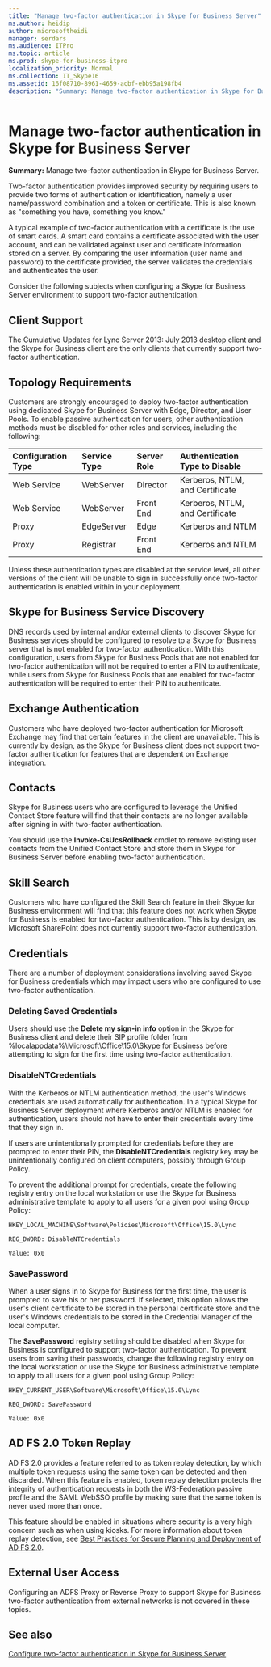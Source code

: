 ```yaml
---
title: "Manage two-factor authentication in Skype for Business Server"
ms.author: heidip
author: microsoftheidi
manager: serdars
ms.audience: ITPro
ms.topic: article
ms.prod: skype-for-business-itpro
localization_priority: Normal
ms.collection: IT_Skype16
ms.assetid: 16f08710-8961-4659-acbf-ebb95a198fb4
description: "Summary: Manage two-factor authentication in Skype for Business Server."
---
```


# Manage two-factor authentication in Skype for Business Server
 
**Summary:** Manage two-factor authentication in Skype for Business Server.
  
Two-factor authentication provides improved security by requiring users to provide two forms of authentication or identification, namely a user name/password combination and a token or certificate. This is also known as "something you have, something you know." 
  
A typical example of two-factor authentication with a certificate is the use of smart cards. A smart card contains a certificate associated with the user account, and can be validated against user and certificate information stored on a server. By comparing the user information (user name and password) to the certificate provided, the server validates the credentials and authenticates the user.
  
Consider the following subjects when configuring a Skype for Business Server environment to support two-factor authentication.
  
## Client Support

The Cumulative Updates for Lync Server 2013: July 2013 desktop client and the Skype for Business client are the only clients that currently support two-factor authentication.
  
## Topology Requirements

Customers are strongly encouraged to deploy two-factor authentication using dedicated Skype for Business Server with Edge, Director, and User Pools. To enable passive authentication for users, other authentication methods must be disabled for other roles and services, including the following:
  
|**Configuration Type**|**Service Type**|**Server Role**|**Authentication Type to Disable**|
|:-----|:-----|:-----|:-----|
|Web Service  <br/> |WebServer  <br/> |Director  <br/> |Kerberos, NTLM, and Certificate  <br/> |
|Web Service  <br/> |WebServer  <br/> |Front End  <br/> |Kerberos, NTLM, and Certificate  <br/> |
|Proxy  <br/> |EdgeServer  <br/> |Edge  <br/> |Kerberos and NTLM  <br/> |
|Proxy  <br/> |Registrar  <br/> |Front End  <br/> |Kerberos and NTLM  <br/> |
   
Unless these authentication types are disabled at the service level, all other versions of the client will be unable to sign in successfully once two-factor authentication is enabled within in your deployment.
  
## Skype for Business Service Discovery

DNS records used by internal and/or external clients to discover Skype for Business services should be configured to resolve to a Skype for Business server that is not enabled for two-factor authentication. With this configuration, users from Skype for Business Pools that are not enabled for two-factor authentication will not be required to enter a PIN to authenticate, while users from Skype for Business Pools that are enabled for two-factor authentication will be required to enter their PIN to authenticate.
  
## Exchange Authentication

Customers who have deployed two-factor authentication for Microsoft Exchange may find that certain features in the client are unavailable. This is currently by design, as the Skype for Business client does not support two-factor authentication for features that are dependent on Exchange integration.
  
## Contacts

Skype for Business users who are configured to leverage the Unified Contact Store feature will find that their contacts are no longer available after signing in with two-factor authentication.
  
You should use the **Invoke-CsUcsRollback** cmdlet to remove existing user contacts from the Unified Contact Store and store them in Skype for Business Server before enabling two-factor authentication.
  
## Skill Search

Customers who have configured the Skill Search feature in their Skype for Business environment will find that this feature does not work when Skype for Business is enabled for two-factor authentication. This is by design, as Microsoft SharePoint does not currently support two-factor authentication.
  
## Credentials

There are a number of deployment considerations involving saved Skype for Business credentials which may impact users who are configured to use two-factor authentication.
  
### Deleting Saved Credentials

Users should use the **Delete my sign-in info** option in the Skype for Business client and delete their SIP profile folder from %localappdata%\Microsoft\Office\15.0\Skype for Business before attempting to sign for the first time using two-factor authentication.
  
### DisableNTCredentials

With the Kerberos or NTLM authentication method, the user's Windows credentials are used automatically for authentication. In a typical Skype for Business Server deployment where Kerberos and/or NTLM is enabled for authentication, users should not have to enter their credentials every time that they sign in.
  
If users are unintentionally prompted for credentials before they are prompted to enter their PIN, the **DisableNTCredentials** registry key may be unintentionally configured on client computers, possibly through Group Policy.
  
To prevent the additional prompt for credentials, create the following registry entry on the local workstation or use the Skype for Business administrative template to apply to all users for a given pool using Group Policy:
  
    HKEY_LOCAL_MACHINE\Software\Policies\Microsoft\Office\15.0\Lync
  
    REG_DWORD: DisableNTCredentials
  
    Value: 0x0
  
### SavePassword

When a user signs in to Skype for Business for the first time, the user is prompted to save his or her password. If selected, this option allows the user's client certificate to be stored in the personal certificate store and the user's Windows credentials to be stored in the Credential Manager of the local computer.
  
The **SavePassword** registry setting should be disabled when Skype for Business is configured to support two-factor authentication. To prevent users from saving their passwords, change the following registry entry on the local workstation or use the Skype for Business administrative template to apply to all users for a given pool using Group Policy:
  
    HKEY_CURRENT_USER\Software\Microsoft\Office\15.0\Lync
  
    REG_DWORD: SavePassword
  
    Value: 0x0
  
## AD FS 2.0 Token Replay

AD FS 2.0 provides a feature referred to as token replay detection, by which multiple token requests using the same token can be detected and then discarded. When this feature is enabled, token replay detection protects the integrity of authentication requests in both the WS-Federation passive profile and the SAML WebSSO profile by making sure that the same token is never used more than once.
  
This feature should be enabled in situations where security is a very high concern such as when using kiosks. For more information about token replay detection, see [Best Practices for Secure Planning and Deployment of AD FS 2.0](https://go.microsoft.com/fwlink/p/?LinkId=309215).
  
## External User Access

Configuring an ADFS Proxy or Reverse Proxy to support Skype for Business two-factor authentication from external networks is not covered in these topics.
  
## See also

[Configure two-factor authentication in Skype for Business Server](configure-two-factor.md)
  